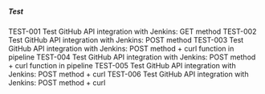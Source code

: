 ##### Test

TEST-001 Test GitHub API integration with Jenkins: GET method
TEST-002 Test GitHub API integration with Jenkins: POST method
TEST-003 Test GitHub API integration with Jenkins: POST method + curl function in pipeline
TEST-004 Test GitHub API integration with Jenkins: POST method + curl function in pipeline
TEST-005 Test GitHub API integration with Jenkins: POST method + curl
TEST-006 Test GitHub API integration with Jenkins: POST method + curl
